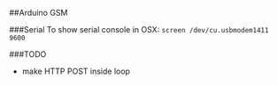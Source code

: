 ##Arduino GSM

###Serial
To show serial console in OSX: ``screen /dev/cu.usbmodem1411 9600``

###TODO
- make HTTP POST inside loop
